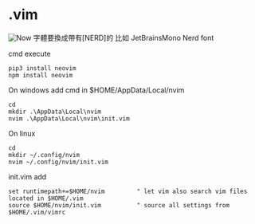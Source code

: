 # .vim
![Now](https://github.com/aaa890177/nvim/assets/127286236/c38af9c3-32e5-42eb-8e6a-6c193cd2e959)
字體要換成帶有[NERD]的 
比如 JetBrainsMono Nerd font

cmd execute

    pip3 install neovim
    npm install neovim


On windows add cmd in $HOME/AppData/Local/nvim

    cd
    mkdir .\AppData\Local\nvim
    nvim .\AppData\Local\nvim\init.vim



On linux
  
    cd
    mkdir ~/.config/nvim
    nvim ~/.config/nvim/init.vim


init.vim add

    set runtimepath+=$HOME/nvim         " let vim also search vim files located in $HOME/.vim
    source $HOME/nvim/init.vim          " source all settings from $HOME/.vim/vimrc
